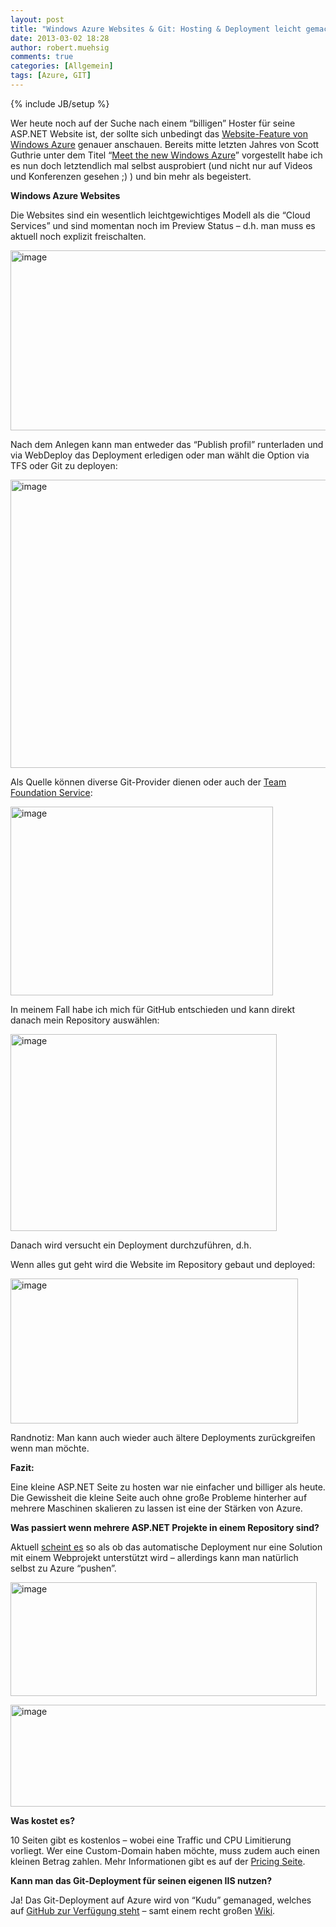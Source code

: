 ```yaml
---
layout: post
title: "Windows Azure Websites & Git: Hosting & Deployment leicht gemacht"
date: 2013-03-02 18:28
author: robert.muehsig
comments: true
categories: [Allgemein]
tags: [Azure, GIT]
---
```

{% include JB/setup %}
<p>Wer heute noch auf der Suche nach einem “billigen” Hoster für seine ASP.NET Website ist, der sollte sich unbedingt das <a href="http://www.windowsazure.com/en-us/manage/services/web-sites/">Website-Feature von Windows Azure</a> genauer anschauen. Bereits mitte letzten Jahres von Scott Guthrie unter dem Titel “<a href="http://weblogs.asp.net/scottgu/archive/2012/06/07/meet-the-new-windows-azure.aspx">Meet the new Windows Azure</a>” vorgestellt habe ich es nun doch letztendlich mal selbst ausprobiert (und nicht nur auf Videos und Konferenzen gesehen ;) ) und bin mehr als begeistert.</p> <p><strong>Windows Azure Websites</strong> </p> <p>Die Websites sind ein wesentlich leichtgewichtiges Modell als die “Cloud Services” und sind momentan noch im Preview Status – d.h. man muss es aktuell noch explizit freischalten.</p> <p><a href="{{BASE_PATH}}/assets/wp-images/image1773.png"><img title="image" style="border-top: 0px; border-right: 0px; border-bottom: 0px; border-left: 0px; display: inline" border="0" alt="image" src="{{BASE_PATH}}/assets/wp-images/image_thumb927.png" width="581" height="288"></a> </p> <p>Nach dem Anlegen kann man entweder das “Publish profil” runterladen und via WebDeploy das Deployment erledigen oder man wählt die Option via TFS oder Git zu deployen:</p> <p><a href="{{BASE_PATH}}/assets/wp-images/image1774.png"><img title="image" style="border-top: 0px; border-right: 0px; border-bottom: 0px; border-left: 0px; display: inline" border="0" alt="image" src="{{BASE_PATH}}/assets/wp-images/image_thumb928.png" width="582" height="461"></a> </p> <p>Als Quelle können diverse Git-Provider dienen oder auch der <a href="http://tfs.visualstudio.com/">Team Foundation Service</a>:</p> <p><a href="{{BASE_PATH}}/assets/wp-images/image1775.png"><img title="image" style="border-top: 0px; border-right: 0px; border-bottom: 0px; border-left: 0px; display: inline" border="0" alt="image" src="{{BASE_PATH}}/assets/wp-images/image_thumb929.png" width="420" height="302"></a> </p> <p>In meinem Fall habe ich mich für GitHub entschieden und kann direkt danach mein Repository auswählen:</p> <p><a href="{{BASE_PATH}}/assets/wp-images/image1776.png"><img title="image" style="border-top: 0px; border-right: 0px; border-bottom: 0px; border-left: 0px; display: inline" border="0" alt="image" src="{{BASE_PATH}}/assets/wp-images/image_thumb930.png" width="426" height="315"></a> </p> <p>Danach wird versucht ein Deployment durchzuführen, d.h. </p> <p>Wenn alles gut geht wird die Website im Repository gebaut und deployed:</p> <p><a href="{{BASE_PATH}}/assets/wp-images/image1777.png"><img title="image" style="border-top: 0px; border-right: 0px; border-bottom: 0px; border-left: 0px; display: inline" border="0" alt="image" src="{{BASE_PATH}}/assets/wp-images/image_thumb931.png" width="460" height="232"></a> </p> <p>Randnotiz: Man kann auch wieder auch ältere Deployments zurückgreifen wenn man möchte.</p> <p><strong>Fazit:</strong> </p> <p>Eine kleine ASP.NET Seite zu hosten war nie einfacher und billiger als heute. Die Gewissheit die kleine Seite auch ohne große Probleme hinterher auf mehrere Maschinen skalieren zu lassen ist eine der Stärken von Azure.</p> <p><strong>Was passiert wenn mehrere ASP.NET Projekte in einem Repository sind? </strong></p> <p>Aktuell <a href="http://social.msdn.microsoft.com/Forums/pl-PL/azuregit/thread/95eaf2fc-9875-4c14-b100-d2f331f4078a">scheint es</a> so als ob das automatische Deployment nur eine Solution mit einem Webprojekt unterstützt wird – allerdings kann man natürlich selbst zu Azure “pushen”.</p> <p><a href="{{BASE_PATH}}/assets/wp-images/image1778.png"><img title="image" style="border-top: 0px; border-right: 0px; border-bottom: 0px; border-left: 0px; display: inline" border="0" alt="image" src="{{BASE_PATH}}/assets/wp-images/image_thumb932.png" width="490" height="182"></a> </p> <p><a href="{{BASE_PATH}}/assets/wp-images/image1779.png"><img title="image" style="border-top: 0px; border-right: 0px; border-bottom: 0px; border-left: 0px; display: inline" border="0" alt="image" src="{{BASE_PATH}}/assets/wp-images/image_thumb933.png" width="508" height="163"></a> </p> <p><strong>Was kostet es?</strong></p> <p>10 Seiten gibt es kostenlos – wobei eine Traffic und CPU Limitierung vorliegt. Wer eine Custom-Domain haben möchte, muss zudem auch einen kleinen Betrag zahlen. Mehr Informationen gibt es auf der <a href="http://www.windowsazure.com/en-us/pricing/calculator/?scenario=web">Pricing Seite</a>.</p> <p><strong>Kann man das Git-Deployment für seinen eigenen IIS nutzen?</strong></p> <p>Ja! Das Git-Deployment auf Azure wird von “Kudu” gemanaged, welches auf <a href="https://github.com/projectkudu/kudu">GitHub zur Verfügung steht</a> – samt einem recht großen <a href="https://github.com/projectkudu/kudu/wiki">Wiki</a>.</p>
